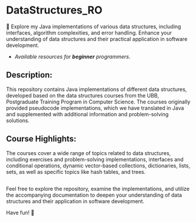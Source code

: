 # DataStructures_RO

🔮 Explore my Java implementations of various data structures, including interfaces, algorithm complexities, and error handling. Enhance your understanding of data structures and their practical application in software development. 

- *Available resources for **beginner** programmers*.

## Description:

This repository contains Java implementations of different data structures, developed based on the data structures courses from the UBB, Postgraduate Training Program in Computer Science. The courses originally provided pseudocode implementations, which we have translated in Java and supplemented with additional information and problem-solving solutions.

## Course Highlights:
The courses cover a wide range of topics related to data structures, including exercises and problem-solving implementations, interfaces and conditional operations, dynamic vector-based collections, dictionaries, lists, sets, as well as specific topics like hash tables, and trees.

## 
Feel free to explore the repository, examine the implementations, and utilize the accompanying documentation to deepen your understanding of data structures and their application in software development.

Have fun! 🎉 
